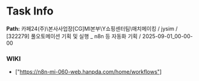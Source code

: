 # Task Info

**Path:** 카페24(주)\본사사업장\[CG]MI본부\Y쇼핑센터팀\매치메이킹 / jysim / [322279] 풀오토메이션 기획 및 실행 _ n8n 등 자동화 기획 / 2025-09-01_00-00-00

### WIKI
- ["https://n8n-mi-060-web.hanpda.com/home/workflows"]

